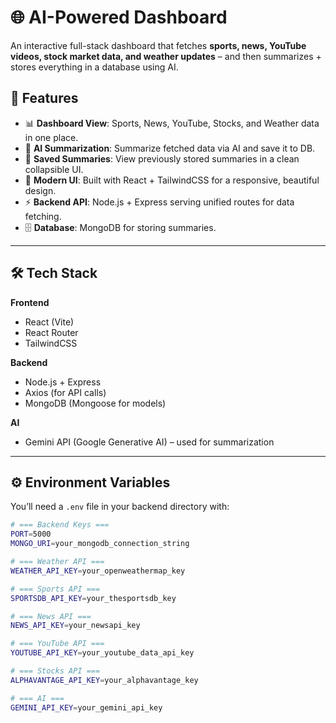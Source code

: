 # 🌐 AI-Powered Dashboard

An interactive full-stack dashboard that fetches **sports, news, YouTube videos, stock market data, and weather updates** – and then summarizes + stores everything in a database using AI.

## 🚀 Features

- 📊 **Dashboard View**: Sports, News, YouTube, Stocks, and Weather data in one place.  
- 🤖 **AI Summarization**: Summarize fetched data via AI and save it to DB.  
- 💾 **Saved Summaries**: View previously stored summaries in a clean collapsible UI.  
- 🎨 **Modern UI**: Built with React + TailwindCSS for a responsive, beautiful design.  
- ⚡ **Backend API**: Node.js + Express serving unified routes for data fetching.  
- 🗄️ **Database**: MongoDB for storing summaries.  

---

## 🛠️ Tech Stack

**Frontend**
- React (Vite)
- React Router
- TailwindCSS  

**Backend**
- Node.js + Express  
- Axios (for API calls)  
- MongoDB (Mongoose for models)  

**AI**
- Gemini API (Google Generative AI) – used for summarization  

---

## ⚙️ Environment Variables

You’ll need a `.env` file in your backend directory with:

```bash
# === Backend Keys ===
PORT=5000
MONGO_URI=your_mongodb_connection_string

# === Weather API ===
WEATHER_API_KEY=your_openweathermap_key

# === Sports API ===
SPORTSDB_API_KEY=your_thesportsdb_key

# === News API ===
NEWS_API_KEY=your_newsapi_key

# === YouTube API ===
YOUTUBE_API_KEY=your_youtube_data_api_key

# === Stocks API ===
ALPHAVANTAGE_API_KEY=your_alphavantage_key

# === AI ===
GEMINI_API_KEY=your_gemini_api_key


